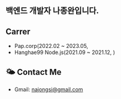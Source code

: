 
## 백엔드 개발자 나종완입니다.

## Carrer 
* Pap.corp(2022.02 ~ 2023.05, [](https://www.chicment.kr)
* Hanghae99 Node.js(2021.09 ~ 2021.12, [](https://hanghae99.spartacodingclub.kr/))
## 🌤 Contact Me
* Gmail: najongsi@gmail.com

